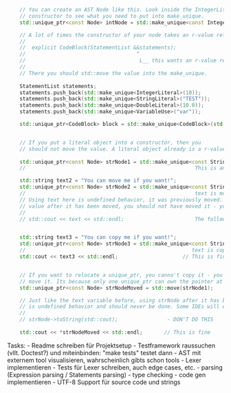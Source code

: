 ```cpp

    // You can create an AST Node like this. Look inside the IntegerLiteral 
	// constructor to see what you need to put into make_unique.
	std::unique_ptr<const Node> intNode = std::make_unique<const IntegerLiteral>(100);	

	// A lot of times the constructor of your node takes an r-value reference
	//
	// 	explicit CodeBlock(StatementList &&statements);
	//								      ^
	//							           L__ this wants an r-value reference
	//
	// There you should std::move the value into the make_unique.
	
    StatementList statements;
	statements.push_back(std::make_unique<IntegerLiteral>(10));
	statements.push_back(std::make_unique<StringLiteral>("TEST"));
	statements.push_back(std::make_unique<DoubleLiteral>(10.0));
	statements.push_back(std::make_unique<VariableUse>("var"));

    std::unique_ptr<CodeBlock> block = std::make_unique<CodeBlock>(std::move(statements));


	// If you put a literal object into a constructor, then you 
	// should not move the value. A literal object already is a r-value.
	
	std::unique_ptr<const Node> strNode1 = std::make_unique<const StringLiteral>(std::string("Don't move me!"));
	//													     This is an r-value <~~~~~~~~~~~~~~~~~~~~~~~~~~~~~

    std::string text2 = "You can move me if you want!";
    std::unique_ptr<const Node> strNode2 = std::make_unique<const StringLiteral>(std::move(text2));
	//                                                       text is moved here <~~~~~~~~~~~~~~~
    // Using text here is undefined behavior, it was previously moved. If you want to use
    // value after it has been moved, you should not have moved it - you could have copied it.
    //
    // std::cout << text << std::endl;                       The following would be illegal


    std::string text3 = "You can copy me if you want!";
    std::unique_ptr<const Node> strNode3 = std::make_unique<const StringLiteral>(text3);
	//                                                      text is copied here <~~~~
    std::cout << text3 << std::endl;                     // This is fine


	// If you want to relocate a unique_ptr, you canno't copy it - you have to
	// move it. Its because only one unique_ptr can own the pointer at a time:
	std::unique_ptr<const Node> strNodeMoved = std::move(strNode1);

	// Just like the text variable before, using strNode after it has been moved 
    // is undefined behavior and should never be done. Some IDEs will warn you - some won't:
	//
	// strNode->toString(std::cout);		        - DON'T DO THIS
	
	std::cout << *strNodeMoved << std::endl;       // This is fine
```


Tasks:
    - Readme schreiben für Projektsetup
    - Testframework raussuchen (vllt. Doctest?) und miteinbinden: "make tests" testet dann
    - AST mit externem tool visualisieren, wahrscheinlich gibts schon tools
    - Lexer implementieren
    - Tests für Lexer schreiben, auch edge cases, etc.
    - parsing (Expression parsing / Statements parsing)
    - type checking
    - code gen implementieren
    - UTF-8 Support für source code und strings